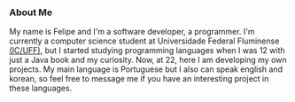 ### About Me
My name is Felipe and I'm a software developer, a programmer.
I'm currently a computer science student at Universidade Federal Fluminense [(IC/UFF)](http://www.ic.uff.br), but I started studying programming languages when I was 12 with just a Java book and my curiosity. Now, at 22, here I am developing my own projects.
My main language is Portuguese but I also can speak english and korean, so feel free to message me if you have an interesting project in these languages.



<!--
**Felipe-CdS/felipe-CdS** is a ✨ _special_ ✨ repository because its `README.md` (this file) appears on your GitHub profile.

Here are some ideas to get you started:

- 🔭 I’m currently working on ...
- 🌱 I’m currently learning ...
- 👯 I’m looking to collaborate on ...
- 🤔 I’m looking for help with ...
- 💬 Ask me about ...
- 📫 How to reach me: ...
- 😄 Pronouns: ...
- ⚡ Fun fact: ...
-->
